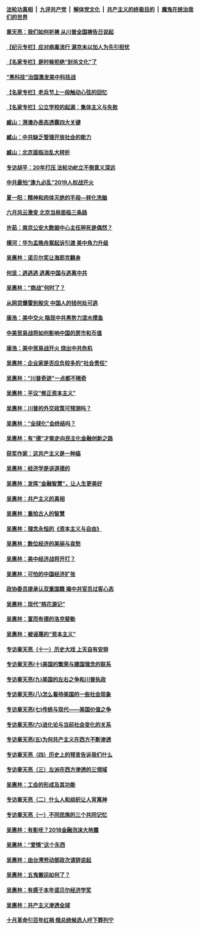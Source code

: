 

####  [法轮功真相](../../../../basic/blob/master/README.md?t=07080431) &nbsp;|&nbsp; [九评共产党](../../../../9ping.md/blob/master/README.md?t=07080431) &nbsp;|&nbsp; [解体党文化](../../../../jtdwh.md/blob/master/README.md?t=07080431)  &nbsp;|&nbsp; [共产主义的终极目的](../../../../gczydzjmd.md/blob/master/README.md?t=07080431) &nbsp;|&nbsp; [魔鬼在统治我们的世界](../../../../mgztzwmdsj.md/blob/master/README.md?t=07080431) 

#### [章天亮：我们如何祈祷 从川普全国祷告日说起](../pages/nsc423/n11944627.md?t=07080431) 

#### [【纪元专栏】应对病毒流行 渥京未以加人为先引担忧](../pages/nsc423/n11875714.md?t=07080431) 

#### [【名家专栏】是时候拒绝“封杀文化”了](../pages/nsc423/n11814093.md?t=07080431) 

#### [“黑科技”治国激发美中科技战](../pages/nsc423/n11638056.md?t=07080431) 

#### [【名家专栏】老兵节上一段触动心弦的回忆](../pages/nsc423/n11646016.md?t=07080431) 

#### [【名家专栏】公立学校的起源：集体主义与失败](../pages/nsc423/n11601833.md?t=07080431) 

#### [臧山：港澳办表态透露四大关键](../pages/nsc423/n11421628.md?t=07080431) 

#### [臧山：中共缺乏管理开放社会的能力](../pages/nsc423/n11407457.md?t=07080431) 

#### [臧山：北京面临治乱大转折](../pages/nsc423/n11406895.md?t=07080431) 

#### [专访胡平：20年打压 法轮功屹立不倒意义深远](../pages/nsc423/n11398800.md?t=07080431) 

#### [中共最怕“逢九必乱”2019人权战开火](../pages/nsc423/n11385248.md?t=07080431) 

#### [夏一阳：精神和肉体灭绝的手段—转化洗脑](../pages/nsc423/n11368250.md?t=07080431) 

#### [六月风云激变 北京当局面临三条路](../pages/nsc423/n11313668.md?t=07080431) 

#### [许茹：南京公安大数据中心主任猝死是偶然？](../pages/nsc423/n11064744.md?t=07080431) 

#### [横河：华为孟晚舟案起诉引渡 美中角力升级](../pages/nsc423/n11027230.md?t=07080431) 

#### [吴惠林：诺贝尔奖让海耶克翻身](../pages/nsc423/n10890049.md?t=07080431) 

#### [何坚：逃逃逃 逃离中国与逃离中共](../pages/nsc423/n10592891.md?t=07080431) 

#### [吴惠林：“商战”何时了？](../pages/nsc423/n10573558.md?t=07080431) 

#### [从网贷爆雷到股灾 中国人的钱何处可逃](../pages/nsc423/n10572800.md?t=07080431) 

#### [唐浩：美中交火 隐现中共黑势力混水摸鱼](../pages/nsc423/n10544040.md?t=07080431) 

#### [中美贸易战将如何影响中国的房市和币值](../pages/nsc423/n10543697.md?t=07080431) 

#### [唐浩：美中贸易战开火 烧出中共危机](../pages/nsc423/n10540126.md?t=07080431) 

#### [吴惠林：企业家是否应负较多的“社会责任”](../pages/nsc423/n10535022.md?t=07080431) 

#### [吴惠林：“川普奇迹”一点都不稀奇](../pages/nsc423/n10512808.md?t=07080431) 

#### [吴惠林：平议“修正资本主义”](../pages/nsc423/n10495724.md?t=07080431) 

#### [吴惠林：川普的外交政策可预测吗？](../pages/nsc423/n10462387.md?t=07080431) 

#### [吴惠林：“全球化”会终结吗？](../pages/nsc423/n10452838.md?t=07080431) 

#### [吴惠林：有“德”才能走向民主化金融创新之路](../pages/nsc423/n10432292.md?t=07080431) 

#### [获奖作家：这共产主义是一种癌](../pages/nsc423/n10431541.md?t=07080431) 

#### [吴惠林：经济学是讲道德的](../pages/nsc423/n10398014.md?t=07080431) 

#### [吴惠林：发挥“金融智慧”，让人生更美好](../pages/nsc423/n10375019.md?t=07080431) 

#### [吴惠林：共产主义的真相](../pages/nsc423/n10351394.md?t=07080431) 

#### [吴惠林：重拾古人的智慧](../pages/nsc423/n10337691.md?t=07080431) 

#### [吴惠林：理念永恒的《资本主义与自由》](../pages/nsc423/n10316274.md?t=07080431) 

#### [吴惠林：数位经济的美丽与哀愁](../pages/nsc423/n10292946.md?t=07080431) 

#### [吴惠林：美中经济战将开打？](../pages/nsc423/n10258825.md?t=07080431) 

#### [吴惠林：可怕的中国经济扩张](../pages/nsc423/n10219147.md?t=07080431) 

#### [政协委员提承认双重国籍 揭中共官员过客心态](../pages/nsc423/n10208809.md?t=07080431) 

#### [吴惠林：现代“桃花源记”](../pages/nsc423/n10185234.md?t=07080431) 

#### [吴惠林：富而有德的洛克斐勒](../pages/nsc423/n10142264.md?t=07080431) 

#### [吴惠林：被诬蔑的“资本主义”](../pages/nsc423/n10124816.md?t=07080431) 

#### [专访章天亮（十一）历史大戏 上天自有安排](../pages/nsc423/n10094905.md?t=07080431) 

#### [专访章天亮(十)美国的繁荣与建国理念的联系](../pages/nsc423/n10094899.md?t=07080431) 

#### [专访章天亮(九)美国的左右之争和川普执政](../pages/nsc423/n10094889.md?t=07080431) 

#### [专访章天亮(八)怎么看待美国的一些社会现象](../pages/nsc423/n10094857.md?t=07080431) 

#### [专访章天亮(七)传统与现代——美国价值之争](../pages/nsc423/n10093140.md?t=07080431) 

#### [专访章天亮(六)进化论与当前社会变化的关系](../pages/nsc423/n10092036.md?t=07080431) 

#### [专访章天亮(五)为何共产主义在西方不断渗透](../pages/nsc423/n10083620.md?t=07080431) 

#### [专访章天亮（四）历史上的预言告诉我们什么](../pages/nsc423/n10083606.md?t=07080431) 

#### [专访章天亮（三）左派在西方渗透的三领域](../pages/nsc423/n10081115.md?t=07080431) 

#### [吴惠林：工会的形成及其功能](../pages/nsc423/n10080633.md?t=07080431) 

#### [专访章天亮（二）什么人和组织让人背离神](../pages/nsc423/n10076637.md?t=07080431) 

#### [专访章天亮（一）不同民族的三个共同记忆](../pages/nsc423/n10074188.md?t=07080431) 

#### [吴惠林：有影呒？2018金融泡沫大地震](../pages/nsc423/n10040534.md?t=07080431) 

#### [吴惠林：“爱情”这个东西](../pages/nsc423/n10019423.md?t=07080431) 

#### [吴惠林：由台湾劳动部政次请辞说起](../pages/nsc423/n9979679.md?t=07080431) 

#### [吴惠林：五鬼搬运如何了？](../pages/nsc423/n9925338.md?t=07080431) 

#### [吴惠林：有感于本年诺贝尔经济学奖](../pages/nsc423/n9871883.md?t=07080431) 

#### [吴惠林：共产主义渗透全球](../pages/nsc423/n9812748.md?t=07080431) 

#### [十月革命引百年红祸 俄总统候选人吁下葬列宁](../pages/nsc423/n9810182.md?t=07080431) 

